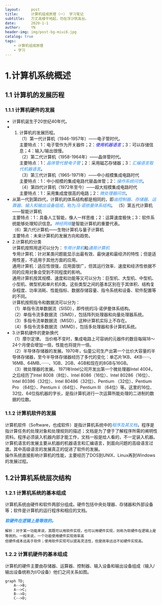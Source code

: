 ```yaml
---
layout:     post
title:      计算机组成原理（一） 学习笔记
subtitle:   万丈高楼平地起，勿在浮沙筑高台。
date:       2020-1-1
author:     YN
header-img: img/post-bg-miui6.jpg
catalog: true
tags:
    - 计算机组成原理
    - 学习
--- 
```

# 1.计算机系统概述
## 1.1 计算机的发展历程
###  1.1.1 计算机硬件的发展
- 计算机诞生于20世纪40年代。
- 1. 计算机的发展历程。  
      （1）第一代计算机（1946-1957年）——电子管时代。  
	             主要特点：1：电子管作为开关器件；2：<font color=blue>*使用机器语言*</font>；3：可以存储信息；4：输入/输出很慢。  
	（2）第二代计算机（1958-1964年）——晶体管时代。  
			主要特点：1：<font color=#1E90FF>*晶体管代替电子管*</font>；2：采用磁芯存储器；3：<font color=#1E90FF>*汇编语言取代机器语言*</font>。  
	（3）第三代计算机（1965-1971年）——中小规模集成电路时代  
			主要特点：1：中小规模的集成电路代替晶体管；2：<font color=#1E90FF>*操作系统问世*</font>。  
	（4）第四代计算机（1972年至今）——超大规模集成电路时代  
			主要特点：1：采用集成度很高的电路；2：<font color=#1E90FF>*微处理器问世*</font>。
- 从第一代到第四代，计算机的体系结构都是相同的，即<font color=#1E90FF>*由控制器、存储器、运算器、输入和输出设备组成*，称为*冯·诺依曼体系结构*</font>。
	（5）第五代计算机——智能计算机  
			主要特点：1：具备人工智能，像人一样思维；2：运算速度极快；3：软件系统能够处理知识信息。<font color=#1E90FF>*神经网络*</font>是智能计算机的重要代表。  
	（6）第六代计算机——生物计算机与量子计算机  
			主要特点：未来计算机的发展方向和趋势。  
- 2.计算机的分类  
  计算机按照用途可以分为：<font color=#1E90FF>*专用计算机*</font>和<font color=#1E90FF>*通用计算机*</font>  
  专用计算机：针对某类问题能显示出最有效、最快速和最经济的特性；但是适用性差，不适用于其他方面的应用。  
  通用计算机：适应性很强，应用面很广，但其运行效率、速度和经济性依据不同的应用对象会受到不同程度的影响。  
  通用计算机按其规模、速度和功能等又可以分为：巨型机、大型机、中型机、小型机、微型机和单片机6类。这些类型之间的基本区别在于其体积、结构复杂程度、功率消耗、性能指标、数据存储容量、指令系统和设备、软件配置等的不同。    
  计算机按照指令和数据流可以分为：  
  	（1）单指令流单数据流（SISD），即传统的冯·诺伊曼体系结构。  
  	（2）单指令流多数据流（SIMD），包括阵列处理器和向量处理器系统。  
  	（3）多指令流单数据流（MISD），这种计算机实际上不存在。  
  	（4）多指令流多数据流（MIMD），包括多处理器和多计算机系统。  
- 3.计算机硬件的更新换代  
  （1）摩尔定律。  当价格不变时，集成电路上可容纳的元器件的数目每隔18～24个月便会增加一倍，性能也将提升一倍。  
  （2）半导体存储器的发展。1970年，仙童公司生产出第一个比价大容量的半导体存储器，至今半导体存储器经历了多代的变化：单芯片1KB、4KB······、16MB、64MB、······、1GB、2GB、4GB和现在的8GB与16GB。  
  （3）微处理器的发展。  1971年Intel公司开发出第一个微处理器Intel 4004，之后经历了Intel 8008（8位）、Intel 8086（16位）、Intel 80286（16位）、Intel 80386（32位）、Intel 80486（32位）、Pentium （32位）、Pentium Pro （64位）、Pentium ⅱ（64位）、Pentium 
 Ⅲ （64位）等。这里的16位、32位、64位指机器的字长，是指计算机进行一次运算所能处理的二进制的数据的位数。  
     
### 1.1.2 计算机软件的发展  
计算机软件（Software，也成软件）是指计算机系统中的<font color=#1E90FF>*程序及其文档*</font>，程序是指计算任务的处理对象和处理规则的描述；文档是为了便于了解程序所需的阐明性资料。程序必须装入机器内部才能工作，文档一般是给人看的，不一定装入机器。  
计算机语言的发展主要从机器的机器语言和汇编语言，到面向问题的高级语言过渡。其中高级语言的发展真正的促进了软件的发展。  
操作系统直接影响计算机的性能，主要经历了DOS到UNIX、Linux再到Windows的发展过程。
## 1.2计算机系统层次结构  
### 1.2.1 计算机系统的基本组成  
计算机系统由硬件和软件两部分组成。硬件包括中央处理器、存储器和外部设备等；软件是计算机的运行程序和相应的文档。
  
<font color=#1E90FF>**_软硬件在逻辑上是等效的。_**  </font>
 
``` 
解析：对于某一功能来说，其既可以用软件实现，也可以用硬件实现，则称为软硬件在逻辑上是等效的。一般来说，一个功能使用硬件实现效率高
但硬件成本远高于软件；使用软件实现可以提高灵活性，但是效率远远不如硬件实现高。
```
### 1.2.2 计算机硬件的基本组成  
计算机的硬件主要由存储器、运算器、控制器、输入设备和输出设备组成（输入/输出设备统称为I/O设备）他们之间关系如图。

```
graph TD;
    A-->B;
    A-->C;
    B-->D;
    C-->D;
```
		